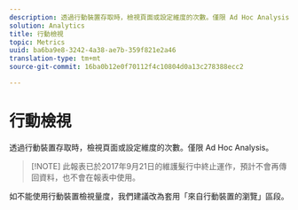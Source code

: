 ```yaml
---
description: 透過行動裝置存取時，檢視頁面或設定維度的次數。僅限 Ad Hoc Analysis。
solution: Analytics
title: 行動檢視
topic: Metrics
uuid: ba6ba9e8-3242-4a38-ae7b-359f821e2a46
translation-type: tm+mt
source-git-commit: 16ba0b12e0f70112f4c10804d0a13c278388ecc2

---
```



# 行動檢視

透過行動裝置存取時，檢視頁面或設定維度的次數。僅限 Ad Hoc Analysis。

> [!NOTE] 此報表已於2017年9月21日的維護髮行中終止運作，預計不會再傳回資料，也不會在報表中使用。

如不能使用行動裝置檢視量度，我們建議改為套用「來自行動裝置的瀏覽」區段。
